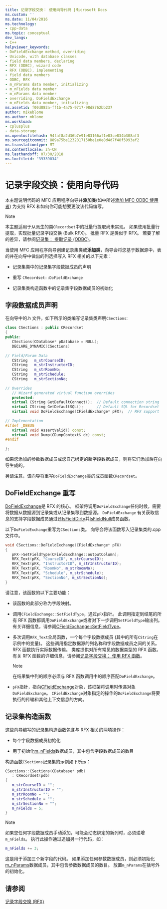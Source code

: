 ```yaml
---
title: 记录字段交换： 使用向导代码 |Microsoft Docs
ms.custom: ''
ms.date: 11/04/2016
ms.technology:
- cpp-data
ms.topic: conceptual
dev_langs:
- C++
helpviewer_keywords:
- DoFieldExchange method, overriding
- Unicode, with database classes
- field data members, declaring
- RFX (ODBC), wizard code
- RFX (ODBC), implementing
- field data members
- ODBC, RFX
- m_nParams data member, initializing
- m_nFields data member
- m_nParams data member
- overriding, DoFieldExchange
- m_nFields data member, initializing
ms.assetid: f00d882a-ff1b-4a75-9717-98d8762bb237
author: mikeblome
ms.author: mblome
ms.workload:
- cplusplus
- data-storage
ms.openlocfilehash: 94faf8a2d36b7e91e83166af1e83ce834b308af3
ms.sourcegitcommit: 889a75be1232817150be1e0e8d4d7f48f5993af2
ms.translationtype: MT
ms.contentlocale: zh-CN
ms.lasthandoff: 07/30/2018
ms.locfileid: "39339034"
---
```

# <a name="record-field-exchange-working-with-the-wizard-code"></a>记录字段交换：使用向导代码
本主题说明代码的 MFC 应用程序向导并**添加类**(如中所述[添加 MFC ODBC 使用者](../../mfc/reference/adding-an-mfc-odbc-consumer.md)) 为支持 RFX 和如何你可能想要更改该代码编写。  
  
> [!NOTE]
>  本主题适用于从派生的类`CRecordset`中的批量行提取尚未实现。 如果使用批量行提取，实现批量记录字段交换 (Bulk RFX)。 批量 RFX 是类似于 RFX。 若要了解的差异，请参阅[记录集： 提取记录 (ODBC)](../../data/odbc/recordset-fetching-records-in-bulk-odbc.md)。  
  
 当使用 MFC 应用程序向导创建记录集类或**添加类**，向导会将您基于数据源中，表的并在向导中做出的列选择写入 RFX 相关的以下元素：  
  
-   记录集类中的记录集字段数据成员的声明  
  
-   重写 `CRecordset::DoFieldExchange`  
  
-   记录集类构造函数中的记录集字段数据成员的初始化  
  
##  <a name="_core_the_field_data_member_declarations"></a> 字段数据成员声明  
 在向导中的.h 文件，如下所示的类编写记录集类声明`CSections`:  
  
```cpp  
class CSections : public CRecordset  
{  
public:  
   CSections(CDatabase* pDatabase = NULL);  
   DECLARE_DYNAMIC(CSections)  
  
// Field/Param Data  
   CString   m_strCourseID;  
   CString   m_strInstructorID;  
   CString   m_strRoomNo;  
   CString   m_strSchedule;  
   CString   m_strSectionNo;  
  
// Overrides  
   // Wizard generated virtual function overrides  
   protected:  
   virtual CString GetDefaultConnect();  // Default connection string  
   virtual CString GetDefaultSQL();      // Default SQL for Recordset  
   virtual void DoFieldExchange(CFieldExchange* pFX);  // RFX support  
  
// Implementation  
#ifdef _DEBUG  
   virtual void AssertValid() const;  
   virtual void Dump(CDumpContext& dc) const;  
#endif  
  
};  
```  
  
 如果您添加的参数数据成员或您自己绑定的新字段数据成员，则将它们添加后在向导生成的。  
  
 另请注意，该向导将重写`DoFieldExchange`类的成员函数`CRecordset`。  
  
##  <a name="_core_the_dofieldexchange_override"></a> DoFieldExchange 重写  

 [DoFieldExchange](../../mfc/reference/crecordset-class.md#dofieldexchange)是 RFX 的核心。 框架将调用`DoFieldExchange`任何时候，需要将数据从数据源到记录集或从记录集移到数据源。 `DoFieldExchange` 有关获取信息的支持字段数据成员通过还[IsFieldDirty](../../mfc/reference/crecordset-class.md#isfielddirty)并[IsFieldNull](../../mfc/reference/crecordset-class.md#isfieldnull)成员函数。  
  
 以下`DoFieldExchange`重写为`CSections`类。 向导会将该函数写入记录集类的.cpp 文件中。  
  
```cpp  
void CSections::DoFieldExchange(CFieldExchange* pFX)  
{  
   pFX->SetFieldType(CFieldExchange::outputColumn);  
   RFX_Text(pFX, "CourseID", m_strCourseID);  
   RFX_Text(pFX, "InstructorID", m_strInstructorID);  
   RFX_Text(pFX, "RoomNo", m_strRoomNo);  
   RFX_Text(pFX, "Schedule", m_strSchedule);  
   RFX_Text(pFX, "SectionNo", m_strSectionNo);  
}  
```  
  
 请注意，该函数的以下主要功能：  
  
-   该函数的此部分称为字段映射。  
  
-   调用`CFieldExchange::SetFieldType`，通过`pFX`指针。 此调用指定到结尾的所有 RFX 函数都调用`DoFieldExchange`或者对下一步调用`SetFieldType`输出列。 有关详细信息，请参阅[CFieldExchange::SetFieldType](../../mfc/reference/cfieldexchange-class.md#setfieldtype)。  
  
-   多次调用`RFX_Text`全局函数，一个每个字段数据成员 (其中的所有`CString`在示例中的变量)。 这些调用指定数据源的列名称和字段数据成员之间的关系。 RFX 函数执行实际数据传输。 类库提供对所有常见的数据类型的 RFX 函数。 有关 RFX 函数的详细信息，请参阅[记录字段交换： 使用 RFX 函数](../../data/odbc/record-field-exchange-using-the-rfx-functions.md)。  
  
    > [!NOTE]
    >  在结果集中列的顺序必须与 RFX 函数调用中的顺序匹配`DoFieldExchange`。  
  
-   `pFX`指针，指向[CFieldExchange](../../mfc/reference/cfieldexchange-class.md)对象，该框架将调用时传递对象`DoFieldExchange`。 `CFieldExchange`对象指定的操作的`DoFieldExchange`将要执行的传输和其他上下文信息的方向。  
  
##  <a name="_core_the_recordset_constructor"></a> 记录集构造函数  
 这些向导编写的记录集构造函数包含与 RFX 相关的两项操作：  
  
-   每个字段数据成员初始化  
  
-   用于初始化[m_nFields](../../mfc/reference/crecordset-class.md#m_nfields)数据成员，其中包含字段数据成员的数目  
  
 构造函数`CSections`记录集的示例如下所示：  
  
```cpp  
CSections::CSections(CDatabase* pdb)  
   : CRecordset(pdb)  
{  
   m_strCourseID = "";  
   m_strInstructorID = "";  
   m_strRoomNo = "";  
   m_strSchedule = "";  
   m_strSectionNo = "";  
   m_nFields = 5;  
}  
```  
  
> [!NOTE]
>  如果您任何字段数据成员手动添加，可能会动态绑定的新列时，必须递增`m_nFields`。 执行此操作通过追加另一行代码，如：  
  
```cpp  
m_nFields += 3;  
```  

 这是用于添加三个新字段的代码。 如果添加任何参数数据成员，则必须初始化[m_nParams](../../mfc/reference/crecordset-class.md#m_nparams)数据成员，其中包含参数数据成员的数目。 放置`m_nParams`在括号外的初始化。  

## <a name="see-also"></a>请参阅  
 [记录字段交换 (RFX)](../../data/odbc/record-field-exchange-rfx.md)